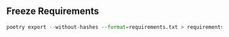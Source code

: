 ## Freeze Requirements
```python
poetry export --without-hashes --format=requirements.txt > requirements.txt
```